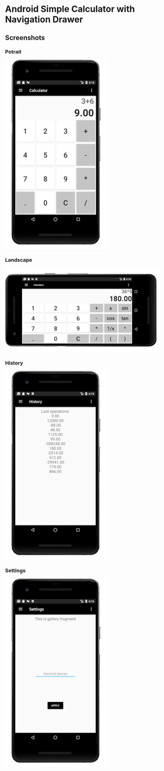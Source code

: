 # Android Simple Calculator with Navigation Drawer


## Screenshots

### Potrait

![Potrait layout](ss/potrait.png)

### Landscape

![Landscape layout](ss/landscape.png)

### History

![Potrait layout](ss/history.png)

### Settings

![Settings layout](ss/settings.png)


